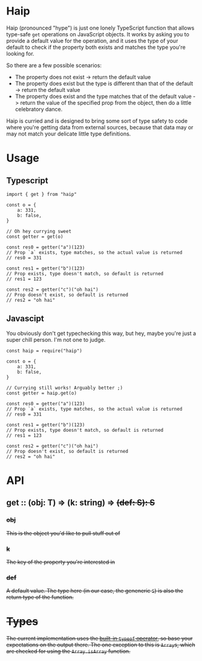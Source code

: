 # Haip
Haip (pronounced "hype") is just one lonely TypeScript function that allows type-safe `get` operations on JavaScript objects. It works by asking you to provide a default value for the operation, and it uses the type of your default to check if the property both exists and matches the type you're looking for.

So there are a few possible scenarios:

* The property does not exist -> return the default value
* The property does exist but the type is different than that of the default -> return the default value
* The property does exist and the type matches that of the default value -> return the value of the specified prop from the object, then do a little celebratory dance.

Haip is curried and is designed to bring some sort of type safety to code where you're getting data from external sources, because that data may or may not match your delicate little type definitions.

# Usage

## Typescript
```
import { get } from "haip"

const o = {
    a: 331,
    b: false,
}

// Oh hey currying sweet
const getter = get(o)

const res0 = getter("a")(123)
// Prop `a` exists, type matches, so the actual value is returned
// res0 = 331

const res1 = getter("b")(123)
// Prop exists, type doesn't match, so default is returned
// res1 = 123

const res2 = getter("c")("oh hai")
// Prop doesn't exist, so default is returned
// res2 = "oh hai"
```

## Javascipt

You obviously don't get typechecking this way, but hey, maybe you're just a super chill person. I'm not one to judge.

```
const haip = require("haip")

const o = {
    a: 331,
    b: false,
}

// Currying still works! Arguably better ;)
const getter = haip.get(o)

const res0 = getter("a")(123)
// Prop `a` exists, type matches, so the actual value is returned
// res0 = 331

const res1 = getter("b")(123)
// Prop exists, type doesn't match, so default is returned
// res1 = 123

const res2 = getter("c")("oh hai")
// Prop doesn't exist, so default is returned
// res2 = "oh hai"
```

# API

## get :: <T>(obj: T) => (k: string) => <S>(def: S): S

### obj
This is the object you'd like to pull stuff out of

### k
The key of the property you're interested in

### def
A default value. The type here (in our case, the geneneric `S`) is also the return type of the function.


# Types
The current implementation uses the [built-in `typeof` operator](https://developer.mozilla.org/en-US/docs/Web/JavaScript/Reference/Operators/typeof), so base your expectations on the output there. The one exception to this is `Array`s, which are checked for using the `Array.isArray` function.
